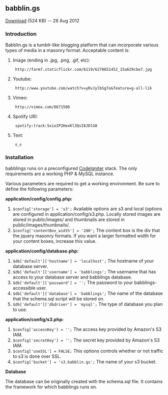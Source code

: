 
babblin.gs
--------

[Download][dl] (524 KB) -- 28 Aug 2012

[dl]: https://github.com/bswinnerton/babblings/tarball/master


### Introduction ###

Babblin.gs is a tumblr-like blogging platform that can incorporate various types of media in a masonry format. Acceptable content is:

1. Image (ending in .jpg, .png, .gif, etc):

      	http://farm7.staticflickr.com/6119/6278651452_15a629cbe7.jpg

2. Youtube:

        http://www.youtube.com/watch?v=yRvJylbSg7o&feature=g-all-lik

3. Vimeo:

        http://vimeo.com/6671508

4. Spotify URI:

        spotify:track:5xioIP2HexKl3QsI8JDlG8

5. Text:

        ಠ_ಠ

### Installation ###

babblings runs on a preconfigured [CodeIgniter] stack. The only requirements are a working PHP & MySQL instance.

Various parameters are required to get a working environment. Be sure to define the following parameters:

__application/config/config.php:__

1. `$config['storage'] = 's3';` Available options are s3 and local (options are configured in application/config/s3.php. Locally stored images are stored in public/images/ and thumbnails are stored in public/images/thumbnails/.
2. `$config['contentBox_width'] = '280';` The content box is the div that the jquery masonry formats. If you want a larger formatted width for your content boxes, increase this value.

  [codeigniter]: https://github.com/EllisLab/CodeIgniter
  
__application/config/database.php:__

1. `$db['default']['hostname'] = 'localhost';` The hostname of your database server.
2. `$db['default']['username'] = 'babblings';` The username that has access to your database server and babblings database.
3. `$db['default']['password'] = '';` The password to your babblings-accessible user.
4. `$db['default']['database'] = 'babblings';` The name of the database that the schema.sql script will be stored on.
5. `$db['default']['dbdriver'] = 'mysql';` The type of database you plan to use.
  
__application/config/s3.php:__

1. `$config['accessKey'] = '';` The access key provided by Amazon's S3 IAM.
2. `$config['secretKey'] = '';` The secret key provided by Amazon's S3 IAM.
3. `$config['useSSL'] = FALSE;` This options controls whether or not traffic to s3 is done over SSL.
4. `$config['bucket'] = 's3.babblin.gs';` The name of your s3 bucket.

__Database__

The database can be originally created with the schema.sql file. It contains the framework for which babblings runs on.